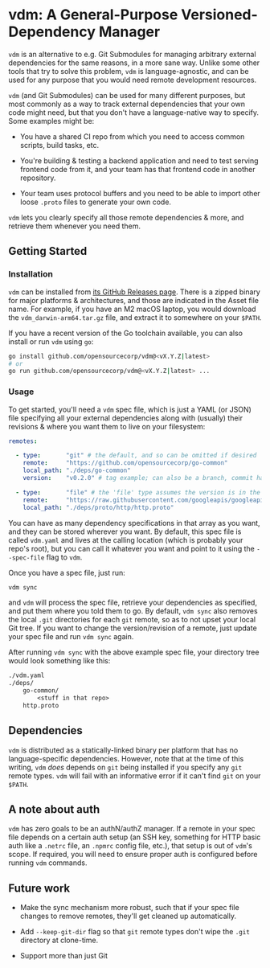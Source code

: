 # vdm: A General-Purpose Versioned-Dependency Manager

`vdm` is an alternative to e.g. Git Submodules for managing arbitrary external
dependencies for the same reasons, in a more sane way. Unlike some other tools
that try to solve this problem, `vdm` is language-agnostic, and can be used for
any purpose that you would need remote development resources.

`vdm` (and Git Submodules) can be used for many different purposes, but most
commonly as a way to track external dependencies that your own code might need,
but that you don't have a language-native way to specify. Some examples might
be:

- You have a shared CI repo from which you need to access common scripts, build
  tasks, etc.

- You're building & testing a backend application and need to test serving
  frontend code from it, and your team has that frontend code in another
  repository.

- Your team uses protocol buffers and you need to be able to import other loose
  `.proto` files to generate your own code.

`vdm` lets you clearly specify all those remote dependencies & more, and
retrieve them whenever you need them.

## Getting Started

### Installation

`vdm` can be installed from [its GitHub Releases
page](https://github.com/opensourcecorp/vdm/releases). There is a zipped binary
for major platforms & architectures, and those are indicated in the Asset file
name. For example, if you have an M2 macOS laptop, you would download the
`vdm_darwin-arm64.tar.gz` file, and extract it to somewhere on your `$PATH`.

If you have a recent version of the Go toolchain available, you can also install
or run `vdm` using `go`:

```sh
go install github.com/opensourcecorp/vdm@<vX.Y.Z|latest>
# or
go run github.com/opensourcecorp/vdm@<vX.Y.Z|latest> ...
```

### Usage

To get started, you'll need a `vdm` spec file, which is just a YAML (or JSON)
file specifying all your external dependencies along with (usually) their
revisions & where you want them to live on your filesystem:

```yaml
remotes:

  - type:       "git" # the default, and so can be omitted if desired
    remote:     "https://github.com/opensourcecorp/go-common"
    local_path: "./deps/go-common"
    version:    "v0.2.0" # tag example; can also be a branch, commit hash, or the word 'latest'

  - type:       "file" # the 'file' type assumes the version is in the remote field itself somehow, so 'version' can be omitted
    remote:     "https://raw.githubusercontent.com/googleapis/googleapis/master/google/api/http.proto"
    local_path: "./deps/proto/http/http.proto"
```

You can have as many dependency specifications in that array as you want, and
they can be stored wherever you want. By default, this spec file is called
`vdm.yaml` and lives at the calling location (which is probably your repo's
root), but you can call it whatever you want and point to it using the
`--spec-file` flag to `vdm`.

Once you have a spec file, just run:

```sh
vdm sync
```

and `vdm` will process the spec file, retrieve your dependencies as specified,
and put them where you told them to go. By default, `vdm sync` also removes the
local `.git` directories for each `git` remote, so as to not upset your local
Git tree. If you want to change the version/revision of a remote, just update
your spec file and run `vdm sync` again.

After running `vdm sync` with the above example spec file, your directory tree
would look something like this:

```txt
./vdm.yaml
./deps/
    go-common/
        <stuff in that repo>
    http.proto
```

## Dependencies

`vdm` is distributed as a statically-linked binary per platform that has no
language-specific dependencies. However, note that at the time of this writing,
`vdm` *does* depends on `git` being installed if you specify any `git` remote
types. `vdm` will fail with an informative error if it can't find `git` on your
`$PATH`.

## A note about auth

`vdm` has zero goals to be an authN/authZ manager. If a remote in your spec file
depends on a certain auth setup (an SSH key, something for HTTP basic auth like
a `.netrc` file, an `.npmrc` config file, etc.), that setup is out of `vdm`'s
scope. If required, you will need to ensure proper auth is configured before
running `vdm` commands.

## Future work

- Make the sync mechanism more robust, such that if your spec file changes to
  remove remotes, they'll get cleaned up automatically.

- Add `--keep-git-dir` flag so that `git` remote types don't wipe the `.git`
  directory at clone-time.

- Support more than just Git
